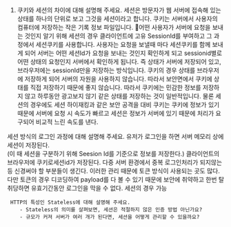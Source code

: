 1. 쿠키와 세션의 차이에 대해 설명해 주세요.
	세션은 방문자가 웹 서버에 접속해 있는 상태를 하나의 단위로 보고 그것을 세션이라고 합니다. 
	쿠키는 서버에서 사용자의 컴퓨터에 저장하는 작은 기록 정보 파일입니다.
	 어떤 사용자가 서버에 요청을 보내는 것인지 알기 위해 세션의 경우 클라이언트에 고유 SessionId를 부여하고 그 과정에서 세션쿠키를 사용합니다.
	 사용자는 요청을 보낼때 마다 세션쿠키를 함께 보내게 되어 서버는 어떤 세션Id가 요청을 보내는 것인지 확인하게 되고 sessionid별로 어떤 상태의 요청인지 서버에서 확인하게 됩니다. 즉 상태가 서버에 저장되어 있고, 브라우저에는 sessionId만을 저장하는 방식입니다.
	 쿠키의 경우 상태를 브라우저에 저장하게 되어 서버의 자원을 사용하지 않습니다. 
	 따라서 보안면에서 쿠키에 상태를 직접 저장하기 때문에 좋지 않습니다. 따라서 쿠키에는 민감한 정보를 저장하지 않고 하루동안 광고보지 않기 같은 상태를 저장하는 것이 일반적입니다.
	 물론 세션의 경우에도 세션 하이재킹과 같은 보안 공격을 대비
	 쿠키는 쿠키에 정보가 있기 때문에 서버에 요청 시 속도가 빠르고 
	세션은 정보가 서버에 있기 때문에 처리가 요구되어 비교적 느린 속도를 낸다.


	
세션 방식의 로그인 과정에 대해 설명해 주세요.
	 유저가 로그인을 하면 서버 메모리 상에 세션이 저장된다.  
    (이 때 세션을 구분하기 위해 Seesion Id를 기준으로 정보를 저장한다.)
	클라이언트의 브라우저에 쿠키로세션id가 저장된다.
	다중 서버 환경에서 중복 로그인처리가 되지않는등 신경써야 할 부분들이 생긴다. 이러한 관리 때문에 토큰 방식이 사용되는 곳도 많다.
	다만 토큰의 경우 디코딩하여 payload를 다 볼 수 있기 때문에 보안에 취약하고 한번 탈취당하면 유효기간동안 로그인을 막을 수 없다. 세션의 경우 가능
	





	 HTTP의 특성인 Stateless에 대해 설명해 주세요.
		- Stateless의 의미를 살펴보면, 세션은 적절하지 않은 인증 방법 아닌가요?
		- 규모가 커져 서버가 여러 개가 된다면, 세션을 어떻게 관리할 수 있을까요?